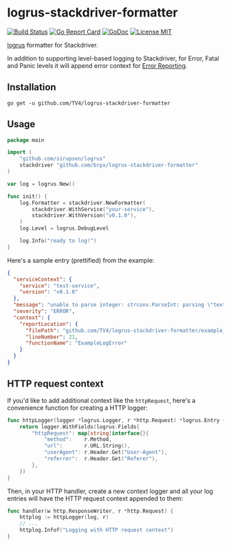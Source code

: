 # logrus-stackdriver-formatter

[![Build Status](https://travis-ci.org/TV4/logrus-stackdriver-formatter.svg?branch=master)](https://travis-ci.org/TV4/logrus-stackdriver-formatter)
[![Go Report Card](https://goreportcard.com/badge/github.com/TV4/logrus-stackdriver-formatter)](https://goreportcard.com/report/github.com/TV4/logrus-stackdriver-formatter)
[![GoDoc](https://img.shields.io/badge/godoc-reference-blue.svg?style=flat)](https://godoc.org/github.com/TV4/logrus-stackdriver-formatter)
[![License MIT](https://img.shields.io/badge/license-MIT-lightgrey.svg?style=flat)](https://github.com/TV4/logrus-stackdriver-formatter#license)

[logrus](https://github.com/sirupsen/logrus) formatter for Stackdriver.

In addition to supporting level-based logging to Stackdriver, for Error, Fatal and Panic levels it will append error context for [Error Reporting](https://cloud.google.com/error-reporting/).

## Installation

```shell
go get -u github.com/TV4/logrus-stackdriver-formatter
```

## Usage

```go
package main

import (
    "github.com/sirupsen/logrus"
    stackdriver "github.com/brpx/logrus-stackdriver-formatter"
)

var log = logrus.New()

func init() {
    log.Formatter = stackdriver.NewFormatter(
        stackdriver.WithService("your-service"), 
        stackdriver.WithVersion("v0.1.0"),
    )
    log.Level = logrus.DebugLevel

    log.Info("ready to log!")
}
```

Here's a sample entry (prettified) from the example:

```json
{
  "serviceContext": {
    "service": "test-service",
    "version": "v0.1.0"
  },
  "message": "unable to parse integer: strconv.ParseInt: parsing \"text\": invalid syntax",
  "severity": "ERROR",
  "context": {
    "reportLocation": {
      "filePath": "github.com/TV4/logrus-stackdriver-formatter/example_test.go",
      "lineNumber": 21,
      "functionName": "ExampleLogError"
    }
  }
}
```

## HTTP request context

If you'd like to add additional context like the `httpRequest`, here's a convenience function for creating a HTTP logger:

```go
func httpLogger(logger *logrus.Logger, r *http.Request) *logrus.Entry {
    return logger.WithFields(logrus.Fields{
        "httpRequest": map[string]interface{}{
            "method":    r.Method,
            "url":       r.URL.String(),
            "userAgent": r.Header.Get("User-Agent"),
            "referrer":  r.Header.Get("Referer"),
        },
    })
}
```

Then, in your HTTP handler, create a new context logger and all your log entries will have the HTTP request context appended to them:

```go
func handler(w http.ResponseWriter, r *http.Request) {
    httplog := httpLogger(log, r)
    // ...
    httplog.Infof("Logging with HTTP request context")
}
```
